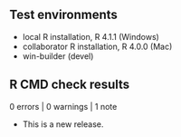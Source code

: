 ## Test environments
* local R installation, R 4.1.1 (Windows)
* collaborator R installation, R 4.0.0 (Mac)
* win-builder (devel)

## R CMD check results

0 errors | 0 warnings | 1 note

* This is a new release.
